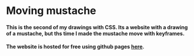 # Moving mustache
#### This is the second of my drawings with CSS. Its a website with a drawing of a mustache, but ths time I made the mustache move with keyframes.
#### The website is hosted for free using github pages [here](https://georgenasseem.github.io/moving-mustache/).


